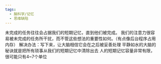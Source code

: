 ```yaml
---
tags:
  - 脑科学/记忆
  - 思维缺陷
---
```


未完成的任务往往会占据我们的短期记忆，直到他们被完成。
我们的注意力很容易被未完成的任务所干扰，而不管这些想法的重要性如何。（有点像后台程序占用内存）
解决办法：写下来，让大脑相信它会在之后被妥善处理
平静如水的大脑的秘诀就是把所有琐事从我们的短期记忆中清除出去
人的短期记忆容量非常有限，很可能只有4~7个单位